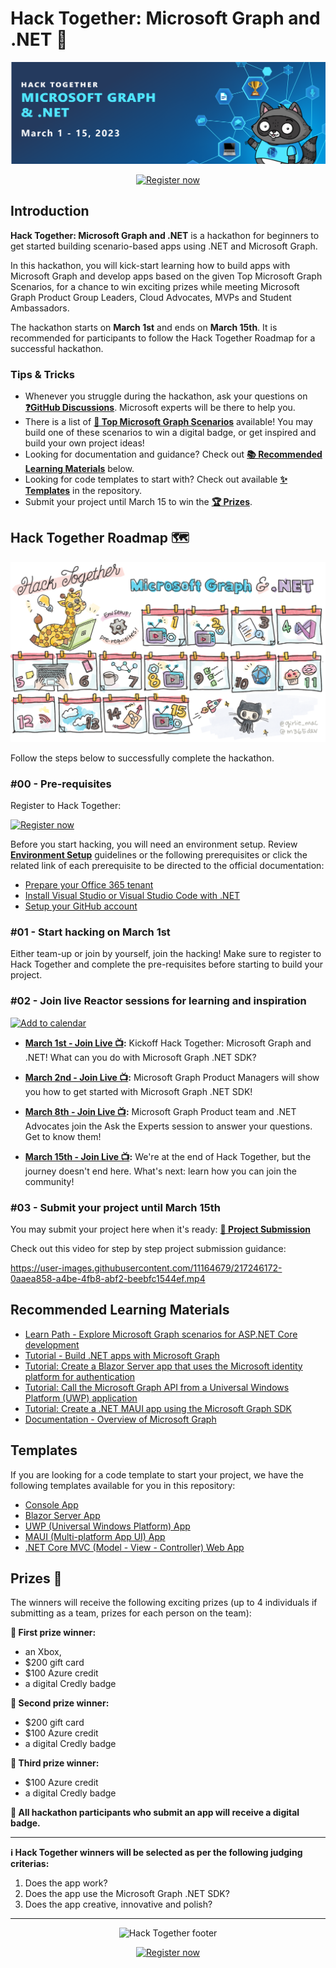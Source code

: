 # Hack Together: Microsoft Graph and .NET 🦒

<p align="center">
  <img src="./assets/banner.png" alt="Hack Together banner"/>
</p>

<p align="center">
  <a href="https://aka.ms/hack-together/register"><img src="https://img.shields.io/badge/register-now-green?style=for-the-badge" alt="Register now" border="0" /></a>
</p>

## Introduction

**Hack Together: Microsoft Graph and .NET** is a hackathon for beginners to get started building scenario-based apps using .NET and Microsoft Graph.

In this hackathon, you will kick-start learning how to build apps with Microsoft Graph and develop apps based on the given Top Microsoft Graph Scenarios, for a chance to win exciting prizes while meeting Microsoft Graph Product Group Leaders, Cloud Advocates, MVPs and Student Ambassadors.

The hackathon starts on **March 1st** and ends on **March 15th**. It is recommended for participants to follow the Hack Together Roadmap for a successful hackathon.

### Tips & Tricks

* Whenever you struggle during the hackathon, ask your questions on **[❓GitHub Discussions](https://github.com/microsoft/hack-together/discussions)**. Microsoft experts will be there to help you.
* There is a list of **[📃 Top Microsoft Graph Scenarios](/top-scenarios.md)** available! You may build one of these scenarios to win a digital badge, or get inspired and build your own project ideas!
* Looking for documentation and guidance? Check out **[📚 Recommended Learning Materials](https://github.com/microsoft/hack-together#recommended-learning-materials)** below.
* Looking for code templates to start with? Check out available **[✨ Templates](https://github.com/microsoft/hack-together#templates)** in the repository.
* Submit your project until March 15 to win the **[🏆 Prizes](https://github.com/microsoft/hack-together#prizes-)**.

## Hack Together Roadmap 🗺️

![Hack Together Roadmap](./assets/HackTogetherRoadmap.png)

Follow the steps below to successfully complete the hackathon.

### #00 - Pre-requisites

Register to Hack Together: <p align="left">
  <a href="https://aka.ms/hack-together/register"><img src="https://img.shields.io/badge/register-now-green?style=for-the-badge" alt="Register now" border="0" /></a>
</p>

Before you start hacking, you will need an environment setup. Review **[Environment Setup](/setup.md)** guidelines or the following prerequisites or click the related link of each prerequisite to be directed to the official documentation:

* [Prepare your Office 365 tenant](/setup.md#1---prepare-your-microsoft-365-tenant)
* [Install Visual Studio or Visual Studio Code with .NET](/setup.md#2---install-visual-studio-or-visual-studio-code-with-net)
* [Setup your GitHub account](/setup.md#3---setup-your-github-account)

### #01 - Start hacking on March 1st

Either team-up or join by yourself, join the hacking! Make sure to register to Hack Together and complete the pre-requisites before starting to build your project.

### #02 - Join live Reactor sessions for learning and inspiration

<p align="left">
  <a href="https://aka.ms/hack-together/sessions"><img src="https://img.shields.io/badge/%F0%9F%93%86-add%20to%20calendar-blue?style=for-the-badge" alt="Add to calendar" border="0" /></a>
</p>

* **[March 1st - Join Live 📺](https://aka.ms/hack-together/session01):** Kickoff Hack Together: Microsoft Graph and .NET! What can you do with Microsoft Graph .NET SDK?

* **[March 2nd - Join Live 📺](https://aka.ms/hack-together/session02):** Microsoft Graph Product Managers will show you how to get started with Microsoft Graph .NET SDK!

* **[March 8th - Join Live 📺](https://aka.ms/hack-together/session03):** Microsoft Graph Product team and .NET Advocates join the Ask the Experts session to answer your questions. Get to know them!

* **[March 15th - Join Live 📺](https://aka.ms/hack-together/session04):** We're at the end of Hack Together, but the journey doesn't end here. What's next: learn how you can join the community!

### #03 - Submit your project until March 15th

You may submit your project here when it's ready: **[🚀 Project Submission](https://github.com/microsoft/hack-together/issues/new?assignees=&labels=&template=project.yml&title=Project%3A+%3Cshort+description%3E)**

Check out this video for step by step project submission guidance:

<https://user-images.githubusercontent.com/11164679/217246172-0aaea858-a4be-4fb8-abf2-beebfc1544ef.mp4>

## Recommended Learning Materials

* [Learn Path - Explore Microsoft Graph scenarios for ASP.NET Core development](https://learn.microsoft.com/en-us/training/paths/m365-msgraph-dotnet-core-scenarios/)
* [Tutorial - Build .NET apps with Microsoft Graph](https://learn.microsoft.com/en-us/graph/tutorials/dotnet?tabs=aad)
* [Tutorial: Create a Blazor Server app that uses the Microsoft identity platform for authentication](https://learn.microsoft.com/azure/active-directory/develop/tutorial-blazor-server)
* [Tutorial: Call the Microsoft Graph API from a Universal Windows Platform (UWP) application](https://learn.microsoft.com/azure/active-directory/develop/tutorial-v2-windows-uwp)
* [Tutorial: Create a .NET MAUI app using the Microsoft Graph SDK](https://learn.microsoft.com/windows/apps/windows-dotnet-maui/tutorial-graph-api)
* [Documentation - Overview of Microsoft Graph](https://learn.microsoft.com/en-us/graph/overview)

## Templates

If you are looking for a code template to start your project, we have the following templates available for you in this repository:

* [Console App](https://github.com/microsoft/hack-together/tree/main/templates/dotnet-console-app-microsoft-graph)
* [Blazor Server App](https://github.com/microsoft/hack-together/tree/main/templates/dotnet-blazor-server-app-microsoft-graph)
* [UWP (Universal Windows Platform) App](https://github.com/microsoft/hack-together/tree/main/templates/dotnet-uwp-app-microsoft-graph)
* [MAUI (Multi-platform App UI) App](https://github.com/microsoft/hack-together/tree/main/templates/dotnet-maui-app-microsoft-graph)
* [.NET Core MVC (Model - View - Controller) Web App](https://github.com/microsoft/hack-together/tree/main/templates/dotnet-core-mvc-web-app-microsoft-graph)

## Prizes 🏅
The winners will receive the following exciting prizes (up to 4 individuals if submitting as a team, prizes for each person on the team): 

**🥇 First prize winner:**
* an Xbox,
* $200 gift card
* $100 Azure credit
* a digital Credly badge

**🥈 Second prize winner:**
* $200 gift card
* $100 Azure credit
* a digital Credly badge

**🥉 Third prize winner:**
* $100 Azure credit
* a digital Credly badge

**🏅 All hackathon participants who submit an app will receive a digital badge.**

---
**ℹ️ Hack Together winners will be selected as per the following judging criterias:** 
1. Does the app work?
2. Does the app use the Microsoft Graph .NET SDK?
3. Does the app creative, innovative and polish?
---
<p align="center">
  <img src="./assets/footer.png" alt="Hack Together footer"/>
</p>

<p align="center">
  <a href="https://aka.ms/hack-together/register"><img src="https://img.shields.io/badge/register-now-green?style=for-the-badge" alt="Register now" border="0" /></a>
</p>
